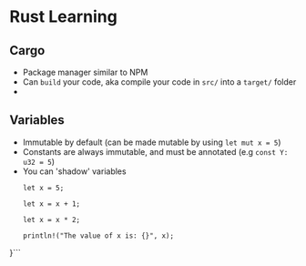 # Rust Learning

## Cargo
- Package manager similar to NPM
- Can `build` your code, aka compile your code in `src/` into a `target/` folder
-

## Variables
- Immutable by default (can be made mutable by using `let mut x = 5`)
- Constants are always immutable, and must be annotated (e.g `const Y: u32 = 5`)
- You can 'shadow' variables
    ```fn main() {
    let x = 5;

    let x = x + 1;

    let x = x * 2;

    println!("The value of x is: {}", x);
}```

